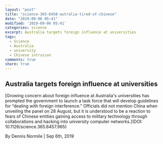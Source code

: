 ```yaml
---
layout: "post"
title: "science-365-6458-autralia-tired-of-chinese"
date: "2019-09-06 05:41"
modified: '2019-09-06 05:41'
categories: science
excerpt: Australia targets foreign influence at universities
tags:
  - Science
  - Australia
  - university
  - Chinese intrusion
comments: true
share: true
---
```


## Australia targets foreign influence at universities

[Growing concern about foreign influence at Australia's universities has prompted the government to launch a task force that will develop guidelines for “dealing with foreign interference.” Officials did not mention China when unveiling the panel on 28 August, but it is understood to be a reaction to fears of Chinese entities gaining access to military technology through collaborations and hacking into university computer networks.](DOI: 10.1126/science.365.6457.965)

By Dennis Normile | Sep 6th, 2019
